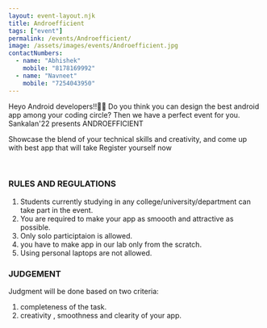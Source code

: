 ```yaml
---
layout: event-layout.njk
title: Androefficient
tags: ["event"]
permalink: /events/Androefficient/
image: /assets/images/events/Androefficient.jpg
contactNumbers:
  - name: "Abhishek"
    mobile: "8178169992"
  - name: "Navneet"
    mobile: "7254043950"
---
```

Heyo Android developers!!🙋‍♀️
Do you think you can design the best android app among your coding circle?
Then we have a perfect event for you. Sankalan'22 presents ANDROEFFICIENT

Showcase the blend of your technical skills and creativity, and come up with best app that will take 
Register yourself now

</br>

### RULES AND REGULATIONS

1. Students currently studying in any college/university/department can take part in the event.
2. You are required to make your app as smoooth and attractive as possible.
3. Only solo participtaion is allowed.
4. you have to make app in our lab only from the scratch.
5. Using personal laptops are not allowed.


### JUDGEMENT

Judgment will be done based on two criteria:

1. completeness of the task.
2. creativity , smoothness and clearity of your app.

